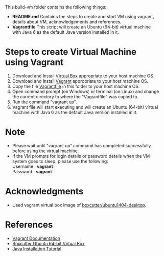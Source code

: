 This build-vm folder contains the following things:
- __README.md__ Contains the steps to create and start VM using vagrant, details about VM, acknowledgements and references.
- __Vagrantfile__  This script will create an Ubuntu (64-bit) virtual machine with Java 6 as the default Java version installed in it.

# Steps to create Virtual Machine using Vagrant
1. Download and Install [Virtual Box](https://www.virtualbox.org/wiki/Downloads) appropriate to your host machine OS.
2. Download and Install [Vagrant](https://www.vagrantup.com/downloads.html) appropriate to your host machine OS.
3. Copy the file [Vagrantfile](https://github.com/SoftwareEngineeringToolDemos/ICSE-2012-xMapper/blob/master/build-vm/Vagrantfile) in this folder to your host machine OS.
4. Open command prompt (on Windows) or terminal (on Linux) and change the current directory to where the "Vagrantfile" was copied to.
5. Run the command "vagrant up".
6. Vagrant file will start executing and will create an Ubuntu (64-bit) virtual machine with Java 6 as the default Java version installed in it.

# Note
* Please wait until "vagrant up" command has completed successfully before using the virtual machine.
* If the VM prompts for login details or password details when the VM system goes to sleep, please use the following:</br>
Username : __vagrant__ </br>
Password : __vagrant__ 

# Acknowledgments
* Used vagrant virtual box image of [boxcutter/ubuntu1404-desktop](https://atlas.hashicorp.com/boxcutter/boxes/ubuntu1404-desktop).

# References
* [Vagrant Documentation](https://docs.vagrantup.com/v2/getting-started/)
* [Boxcutter Ubuntu 64-bit Virtual Box](https://atlas.hashicorp.com/boxcutter/boxes/ubuntu1404-desktop)
* [Java Installation Tutorial](http://askubuntu.com/questions/190582/installing-java-automatically-with-silent-option)
